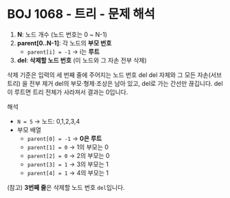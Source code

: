# BOJ 1068 - 트리 - 문제 해석

1. **N**: 노드 개수 (노드 번호는 0 ~ N-1)
2. **parent[0..N-1]**: 각 노드의 **부모 번호**
   - `parent[i] = -1` → i는 **루트**
3. **del**: **삭제할 노드 번호** (이 노드와 그 자손 전부 삭제)

삭제 기준은 입력의 세 번째 줄에 주어지는 노드 번호 del
del 자체와 그 모든 자손(서브트리) 을 전부 제거
del의 부모·형제·조상은 남아 있고, del로 가는 간선만 끊깁니다.
del이 루트면 트리 전체가 사라져서 결과는 0입니다.

해석

- `N = 5` → 노드: 0,1,2,3,4
- 부모 배열
  - `parent[0] = -1` → **0은 루트**
  - `parent[1] = 0` → 1의 부모는 0
  - `parent[2] = 0` → 2의 부모는 0
  - `parent[3] = 1` → 3의 부모는 1
  - `parent[4] = 1` → 4의 부모는 1

(참고) **3번째 줄**은 삭제할 노드 번호 `del`입니다.

